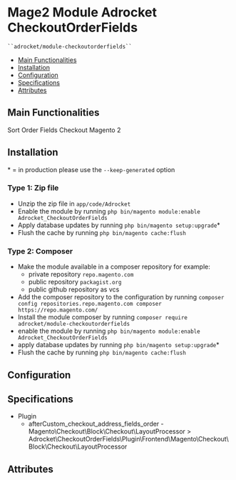 # Mage2 Module Adrocket CheckoutOrderFields

    ``adrocket/module-checkoutorderfields``

 - [Main Functionalities](#markdown-header-main-functionalities)
 - [Installation](#markdown-header-installation)
 - [Configuration](#markdown-header-configuration)
 - [Specifications](#markdown-header-specifications)
 - [Attributes](#markdown-header-attributes)


## Main Functionalities
Sort Order Fields Checkout Magento 2

## Installation
\* = in production please use the `--keep-generated` option

### Type 1: Zip file

 - Unzip the zip file in `app/code/Adrocket`
 - Enable the module by running `php bin/magento module:enable Adrocket_CheckoutOrderFields`
 - Apply database updates by running `php bin/magento setup:upgrade`\*
 - Flush the cache by running `php bin/magento cache:flush`

### Type 2: Composer

 - Make the module available in a composer repository for example:
    - private repository `repo.magento.com`
    - public repository `packagist.org`
    - public github repository as vcs
 - Add the composer repository to the configuration by running `composer config repositories.repo.magento.com composer https://repo.magento.com/`
 - Install the module composer by running `composer require adrocket/module-checkoutorderfields`
 - enable the module by running `php bin/magento module:enable Adrocket_CheckoutOrderFields`
 - apply database updates by running `php bin/magento setup:upgrade`\*
 - Flush the cache by running `php bin/magento cache:flush`


## Configuration




## Specifications

 - Plugin
	- afterCustom_checkout_address_fields_order - Magento\Checkout\Block\Checkout\LayoutProcessor > Adrocket\CheckoutOrderFields\Plugin\Frontend\Magento\Checkout\Block\Checkout\LayoutProcessor


## Attributes



